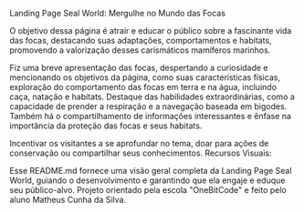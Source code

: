 Landing Page Seal World: Mergulhe no Mundo das Focas

O objetivo dessa página é atrair e educar o público sobre a fascinante vida das focas, destacando suas adaptações, comportamentos e habitats,
promovendo a valorização desses carismáticos mamíferos marinhos.

Fiz uma breve apresentação das focas, despertando a curiosidade e mencionando os objetivos da página, como suas características físicas, exploração do comportamento das focas 
em terra e na água, incluindo caça, natação e habitats. Destaque das habilidades extraordinárias, como a capacidade de prender a respiração e a navegação baseada em bigodes.
Também há o compartilhamento de informações interessantes e ênfase na importância da proteção das focas e seus habitats.

Incentivar os visitantes a se aprofundar no tema, doar para ações de conservação ou compartilhar seus conhecimentos.
Recursos Visuais:

Esse README.md fornece uma visão geral completa da Landing Page Seal World, guiando o desenvolvimento e garantindo que ela engaje e eduque seu público-alvo.
Projeto orientado pela escola "OneBitCode" e feito pelo aluno Matheus Cunha da Silva.
